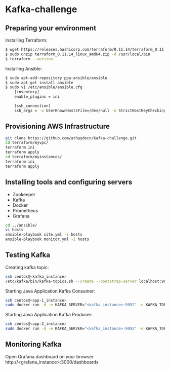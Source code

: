 Kafka-challenge
=========


Preparing your environment
------------

Installing Terraform:
```bash
$ wget https://releases.hashicorp.com/terraform/0.11.14/terraform_0.11.14_linux_amd64.zip
$ sudo unzip terraform_0.11.14_linux_amd64.zip -d /usr/local/bin
$ terraform --version
``` 

Installing Ansible:
```bash
$ sudo apt-add-repository ppa:ansible/ansible
$ sudo apt-get install ansible
$ sudo vi /etc/ansible/ansible.cfg
    [inventory]
    enable_plugins = ini

    [ssh_connection]
    ssh_args = -o UserKnownHostsFile=/dev/null -o StrictHostKeyChecking=no
``` 


Provisioning AWS Infrastructure
------------

```bash
git clone https://github.com/athaydecn/kafka-challenge.git
cd terraform/myvpc/
terraform ini
terraform apply
cd terraform/myinstances/
terraform ini
terraform apply
``` 


Installing tools and configuring servers
------------

- Zookeeper
- Kafka
- Docker
- Prometheus
- Grafana

```bash
cd ../ansible/
vi hosts
ansible-playbook site.yml -i hosts
ansible-playbook monitor.yml -i hosts
``` 


Testing Kafka
------------

Creating kafka topic:
```bash
ssh centos@<kafka_instance>
/etc/kafka/bin/kafka-topics.sh --create --bootstrap-server localhost:9092 --replication-factor 1 --partitions 1 --topic test-topic
``` 
Starting Java Application Kafka Consumer:
```bash
ssh centos@<app-1_instance>
sudo docker run -d -e KAFKA_SERVER="<kafka_instance>:9092" -e KAFKA_TOPIC="test-topic" -e KAFKA_COUNT_MSG="10" athaydecn/app-kafka-consumer:latest
``` 
Starting Java Application Kafka Producer:
```bash
ssh centos@<app-2_instance>
sudo docker run -d -e KAFKA_SERVER="<kafka_instance>:9092" -e KAFKA_TOPIC="test-topic" -e KAFKA_COUNT_MSG="10" athaydecn/app-kafka-producer:latest
``` 

Monitoring Kafka
------------

Open Grafana dashboard on your browser
http://<grafana_instance>:3000/dashboards
